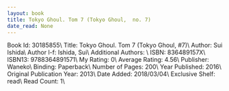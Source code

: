 ```yaml
---
layout: book
title: Tokyo Ghoul. Tom 7 (Tokyo Ghoul,  no. 7)
date_read: None
---
```


Book Id: 30185855\ 
Title: Tokyo Ghoul. Tom 7 (Tokyo Ghoul, #7)\ 
Author: Sui Ishida\ 
Author l-f: Ishida, Sui\ 
Additional Authors: \ 
ISBN: 836489157X\ 
ISBN13: 9788364891571\ 
My Rating: 0\ 
Average Rating: 4.56\ 
Publisher: Waneko\ 
Binding: Paperback\ 
Number of Pages: 200\ 
Year Published: 2016\ 
Original Publication Year: 2013\ 
Date Added: 2018/03/04\ 
Exclusive Shelf: read\ 
Read Count: 1\ 

